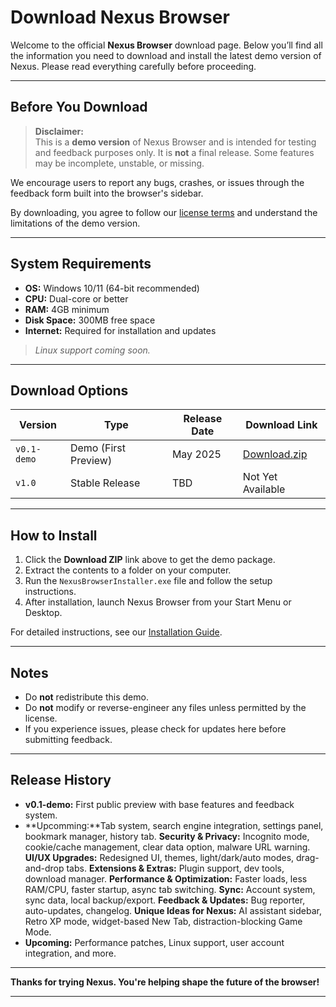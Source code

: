 # Download Nexus Browser

Welcome to the official **Nexus Browser** download page. Below you’ll find all the information you need to download and install the latest demo version of Nexus. Please read everything carefully before proceeding.

---

## Before You Download

> **Disclaimer:**  
This is a **demo version** of Nexus Browser and is intended for testing and feedback purposes only. It is **not** a final release. Some features may be incomplete, unstable, or missing.

We encourage users to report any bugs, crashes, or issues through the feedback form built into the browser's sidebar.

By downloading, you agree to follow our [license terms](./LICENSE.md) and understand the limitations of the demo version.

---

## System Requirements

- **OS:** Windows 10/11 (64-bit recommended)  
- **CPU:** Dual-core or better  
- **RAM:** 4GB minimum  
- **Disk Space:** 300MB free space  
- **Internet:** Required for installation and updates  

> *Linux support coming soon.*

---

## Download Options

| Version | Type        | Release Date | Download Link |
|---------|-------------|---------------|----------------|
| `v0.1-demo` | Demo (First Preview) | May 2025 | [Download.zip](#) |
| `v1.0` | Stable Release | TBD | Not Yet Available |

---

## How to Install

1. Click the **Download ZIP** link above to get the demo package.
2. Extract the contents to a folder on your computer.
3. Run the `NexusBrowserInstaller.exe` file and follow the setup instructions.
4. After installation, launch Nexus Browser from your Start Menu or Desktop.

For detailed instructions, see our [Installation Guide](./INSTALL.md).

---

## Notes

- Do **not** redistribute this demo.
- Do **not** modify or reverse-engineer any files unless permitted by the license.
- If you experience issues, please check for updates here before submitting feedback.

---

## Release History

- **v0.1-demo:** First public preview with base features and feedback system.
- **Upcomming:**Tab system, search engine integration, settings panel, bookmark manager, history tab. **Security & Privacy:** Incognito mode, cookie/cache management, clear data option, malware URL warning. **UI/UX Upgrades:** Redesigned UI, themes, light/dark/auto modes, drag-and-drop tabs. **Extensions & Extras:** Plugin support, dev tools, download manager. **Performance & Optimization:** Faster loads, less RAM/CPU, faster startup, async tab switching. **Sync:** Account system, sync data, local backup/export. **Feedback & Updates:** Bug reporter, auto-updates, changelog. **Unique Ideas for Nexus:** AI assistant sidebar, Retro XP mode, widget-based New Tab, distraction-blocking Game Mode. 
- **Upcoming:** Performance patches, Linux support, user account integration, and more.

---

**Thanks for trying Nexus. You're helping shape the future of the browser!**

---
